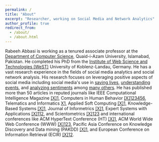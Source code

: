 ```yaml
---
permalink: /
title: "About"
excerpt: "Researcher, working on Social Media and Network Analytics"
author_profile: true
redirect_from: 
  - /about/
  - /about.html
---
```


Rabeeh Abbasi is working as a tenured associate professor at the [Department of Computer Science](http://cs.qau.edu.pk/), Quaid-i-Azam University, Islamabad, Pakistan. He completed his PhD from the [Institute of Web Science and Technologies (WeST)](https://west.uni-koblenz.de/) University of Koblenz-Landau, Germany. He has a vast research experience in the fields of social media analytics and social network analysis. His research focuses on leveraging positive aspects of social media including social media's use in [saving lives](https://www.sciencedirect.com/science/article/abs/pii/S0736585316303835), [understanding events](https://ieeexplore.ieee.org/document/8764659/), and [analyzing sentiments](https://ieeexplore.ieee.org/document/8948044) among [many others](/publications). He has published more than 50 articles in reputed journals like IEEE Computational Intelligence Magazine [ [X]](https://cis.ieee.org/publications/ci-magazine)[1](https://ieeexplore.ieee.org/xpl/RecentIssue.jsp?punumber=10207), Computers in Human Behavior [ [X]](https://www.journals.elsevier.com/computers-in-human-behavior)[1](https://www.sciencedirect.com/science/article/abs/pii/S0747563219304479)[2](https://www.sciencedirect.com/science/article/abs/pii/S0747563218305995)[3](https://www.sciencedirect.com/science/article/abs/pii/S0747563218302905)[4](https://www.sciencedirect.com/science/article/abs/pii/S0747563218300840)[5](https://www.sciencedirect.com/science/article/abs/pii/S0747563218301407)[6](https://www.sciencedirect.com/science/article/abs/pii/S0747563216307531), Telematics and Informatics [X](https://www.journals.elsevier.com/telematics-and-informatics)[1](https://www.sciencedirect.com/science/article/abs/pii/S0736585316303835), Applied Soft Computing [ [X]](https://www.journals.elsevier.com/applied-soft-computing)[1](https://www.sciencedirect.com/science/article/abs/pii/S1568494617306774), Knowledge-Based Systems [ [X]](https://www.journals.elsevier.com/knowledge-based-systems)[1](http://www.sciencedirect.com/science/article/pii/S0950705120306353), Journal of Informetrics [ [X]](https://www.journals.elsevier.com/journal-of-informetrics)[1](http://www.sciencedirect.com/science/article/pii/S1751157720306386), Expert Systems with Applications [ [X]](https://www.journals.elsevier.com/expert-systems-with-applications/)[1](http://www.sciencedirect.com/science/article/pii/S0957417420310599)[1](http://www.sciencedirect.com/science/article/pii/S0957417419304051)[2](http://www.sciencedirect.com/science/article/pii/S0957417420310599), and Scientometrics [ [X]](https://www.springer.com/journal/11192)[1](https://link.springer.com/article/10.1007%2Fs11192-020-03466-w)[2](https://link.springer.com/article/10.1007/s11192-019-03334-2)[3](https://link.springer.com/article/10.1007%2Fs11192-019-03112-0) and international conferences like ACM HyperText Conference (HT) [ [X]](https://dl.acm.org/conference/ht)[1](https://dl.acm.org/doi/10.1145/1557914.1557952), ACM World Wide Web Conference (WWW) [ [X]](https://dl.acm.org/conference/www)[1](https://dl.acm.org/doi/10.1145/3184558.3186335)[2](https://dl.acm.org/doi/10.1145/3041021.3054137)[3](https://dl.acm.org/doi/10.1145/3041021.3054164), Pacific Asia Conference on Knowledge Discovery and Data mining (PAKDD) [ [X]](https://link.springer.com/conference/pakdd)[1](https://link.springer.com/chapter/10.1007%2F978-3-319-93037-4_42), and European Conference on Information Retrieval (ECIR) [ [X]](https://link.springer.com/conference/ecir)[1](https://link.springer.com/chapter/10.1007%2F978-3-030-45442-5_64)[2](https://link.springer.com/chapter/10.1007%2F978-3-642-00958-7_62). 
